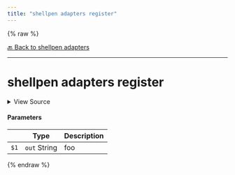 ```yaml
---
title: "shellpen adapters register"
---
```


{% raw %}





[🔙 Back to shellpen adapters](/api/shellpen/adapters)

---







<!-- Todo, if there are no subcommands under the child commands, use a smaller heading size -->


# shellpen adapters register




<details>
  <summary>View Source</summary>

{% endraw %}
{% highlight sh %}
# register code
:
# hello
{% endhighlight %}
{% raw %}

</details>




#### Parameters

| | Type | Description |
|-|------|-------------|
| `$1` | `out` String | foo |







  
{% endraw %}
